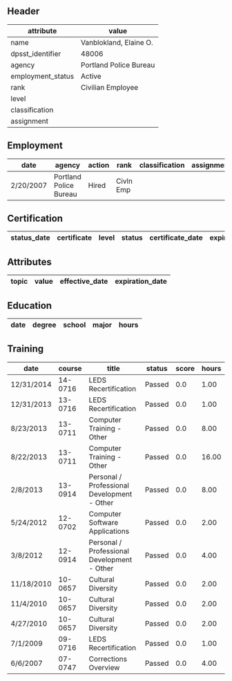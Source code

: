 ## Header
| attribute | value |
| --------- | ----- |
| name | Vanblokland, Elaine O. |
| dpsst_identifier | 48006 |
| agency | Portland Police Bureau |
| employment_status | Active |
| rank | Civilian Employee |
| level |  |
| classification |  |
| assignment |  |
## Employment
| date | agency | action | rank | classification | assignment |
| ---- | ------ | ------ | ---- | -------------- | ---------- |
| 2/20/2007 | Portland Police Bureau | Hired | Civln Emp |  |  |
## Certification
| status_date | certificate | level | status | certificate_date | expiration_date | probation_date |
| ----------- | ----------- | ----- | ------ | ---------------- | --------------- | -------------- |
## Attributes
| topic | value | effective_date | expiration_date |
| ----- | ----- | -------------- | --------------- |
## Education
| date | degree | school | major | hours |
| ---- | ------ | ------ | ----- | ----- |
## Training
| date | course | title | status | score | hours |
| ---- | ------ | ----- | ------ | ----- | ----- |
| 12/31/2014 | 14-0716 | LEDS Recertification | Passed | 0.0 | 1.00 |
| 12/31/2013 | 13-0716 | LEDS Recertification | Passed | 0.0 | 1.00 |
| 8/23/2013 | 13-0711 | Computer Training - Other | Passed | 0.0 | 8.00 |
| 8/22/2013 | 13-0711 | Computer Training - Other | Passed | 0.0 | 16.00 |
| 2/8/2013 | 13-0914 | Personal / Professional Development - Other | Passed | 0.0 | 8.00 |
| 5/24/2012 | 12-0702 | Computer Software Applications | Passed | 0.0 | 2.00 |
| 3/8/2012 | 12-0914 | Personal / Professional Development - Other | Passed | 0.0 | 4.00 |
| 11/18/2010 | 10-0657 | Cultural Diversity | Passed | 0.0 | 2.00 |
| 11/4/2010 | 10-0657 | Cultural Diversity | Passed | 0.0 | 2.00 |
| 4/27/2010 | 10-0657 | Cultural Diversity | Passed | 0.0 | 2.00 |
| 7/1/2009 | 09-0716 | LEDS Recertification | Passed | 0.0 | 1.00 |
| 6/6/2007 | 07-0747 | Corrections Overview | Passed | 0.0 | 4.00 |
